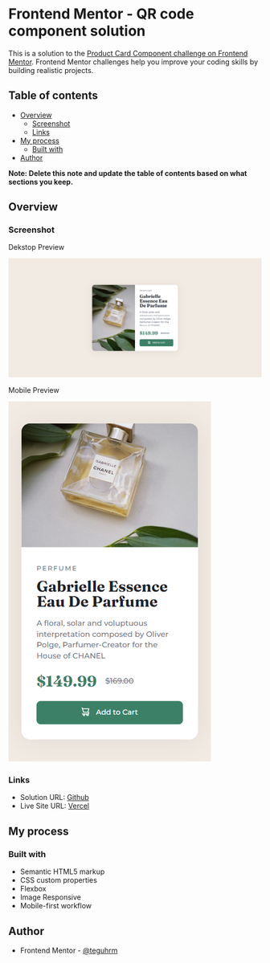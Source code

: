 # Frontend Mentor - QR code component solution

This is a solution to the [Product Card Component challenge on Frontend Mentor](https://www.frontendmentor.io/solutions/product-card-component-tGjQUJnpB8). Frontend Mentor challenges help you improve your coding skills by building realistic projects. 

## Table of contents

- [Overview](#overview)
  - [Screenshot](#screenshot)
  - [Links](#links)
- [My process](#my-process)
  - [Built with](#built-with)
- [Author](#author)

**Note: Delete this note and update the table of contents based on what sections you keep.**

## Overview

### Screenshot

  <p>Dekstop Preview</p>
  <img src="./screenshoot/Product Preview Card - Dekstop.png"
         alt="Dekstop Preview">

  <p>Mobile Preview</p>
  <img src="./screenshoot/Product Preview Card - Mobile.png"
         alt="Mobile Preview">

### Links

- Solution URL: [Github](https://github.com/teguhrm/productcardcomponent)
- Live Site URL: [Vercel](https://productcardcomponent.vercel.app/)

## My process

### Built with

- Semantic HTML5 markup
- CSS custom properties
- Flexbox
- Image Responsive
- Mobile-first workflow

## Author

- Frontend Mentor - [@teguhrm](https://www.frontendmentor.io/profile/teguhrm)

